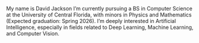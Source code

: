 My name is David Jackson
I’m currently pursuing a BS in Computer Science at the University of Central Florida, with minors in Physics and Mathematics (Expected graduation: Spring 2026).
I’m deeply interested in Artificial Intelligence, especially in fields related to Deep Learning, Machine Learning, and Computer Vision.
